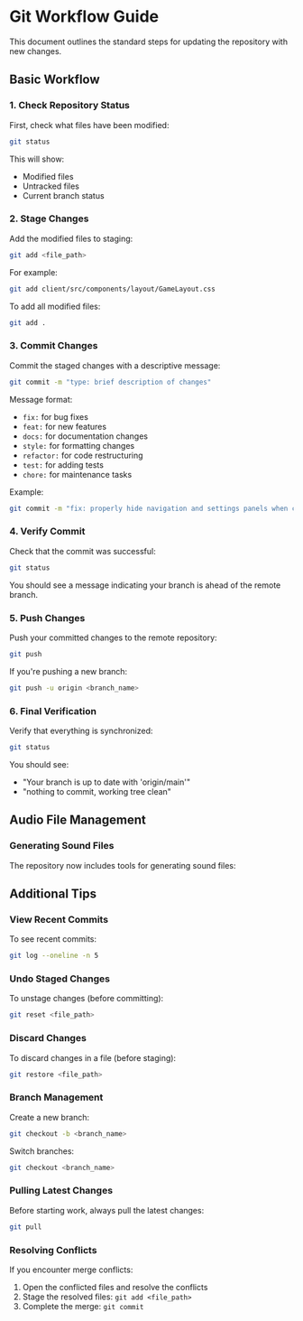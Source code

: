 # Git Workflow Guide

This document outlines the standard steps for updating the repository with new changes.

## Basic Workflow

### 1. Check Repository Status
First, check what files have been modified:
```bash
git status
```
This will show:
- Modified files
- Untracked files
- Current branch status

### 2. Stage Changes
Add the modified files to staging:
```bash
git add <file_path>
```
For example:
```bash
git add client/src/components/layout/GameLayout.css
```
To add all modified files:
```bash
git add .
```

### 3. Commit Changes
Commit the staged changes with a descriptive message:
```bash
git commit -m "type: brief description of changes"
```
Message format:
- `fix:` for bug fixes
- `feat:` for new features
- `docs:` for documentation changes
- `style:` for formatting changes
- `refactor:` for code restructuring
- `test:` for adding tests
- `chore:` for maintenance tasks

Example:
```bash
git commit -m "fix: properly hide navigation and settings panels when collapsed"
```

### 4. Verify Commit
Check that the commit was successful:
```bash
git status
```
You should see a message indicating your branch is ahead of the remote branch.

### 5. Push Changes
Push your committed changes to the remote repository:
```bash
git push
```
If you're pushing a new branch:
```bash
git push -u origin <branch_name>
```

### 6. Final Verification
Verify that everything is synchronized:
```bash
git status
```
You should see:
- "Your branch is up to date with 'origin/main'"
- "nothing to commit, working tree clean"

## Audio File Management

### Generating Sound Files
The repository now includes tools for generating sound files:

## Additional Tips

### View Recent Commits
To see recent commits:
```bash
git log --oneline -n 5
```

### Undo Staged Changes
To unstage changes (before committing):
```bash
git reset <file_path>
```

### Discard Changes
To discard changes in a file (before staging):
```bash
git restore <file_path>
```

### Branch Management
Create a new branch:
```bash
git checkout -b <branch_name>
```

Switch branches:
```bash
git checkout <branch_name>
```

### Pulling Latest Changes
Before starting work, always pull the latest changes:
```bash
git pull
```

### Resolving Conflicts
If you encounter merge conflicts:
1. Open the conflicted files and resolve the conflicts
2. Stage the resolved files: `git add <file_path>`
3. Complete the merge: `git commit` 